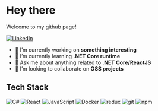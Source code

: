# Hey there

Welcome to my github page!

<a href="https://www.linkedin.com/in/filip-jelic/">![LinkedIn](https://img.shields.io/badge/LinkedIn-0077B5?style=flat-square&logo=appveyor&logo=linkedin&logoColor=white)</a>

- 🔭 I’m currently working on **something interesting**
- 🌱 I’m currently learning **.NET Core runtime**
- 💬 Ask me about anything related to **.NET Core/ReactJS**
- 👯 I’m looking to collaborate on **OSS projects**

## Tech Stack
<p>
  <img alt="C#" src="https://img.shields.io/badge/c%23-%23239120.svg?style=flat-square&logo=c-sharp&logoColor=white"/>
    <img alt="React" src="https://img.shields.io/badge/-React-45b8d8?style=flat-square&logo=react&logoColor=white" />
  <img alt="JavaScript" src="https://img.shields.io/badge/JavaScript%20-%23F7DF1E.svg?style=flat-square&logo=javascript&logoColor=black" />
  <img alt="Docker" src="https://img.shields.io/badge/-Docker-46a2f1?style=flat-square&logo=docker&logoColor=white" />
  <img alt="redux" src="https://img.shields.io/badge/-Redux-764ABC?style=flat-square&logo=redux&logoColor=white" />
  <img alt="git" src="https://img.shields.io/badge/-Git-F05032?style=flat-square&logo=git&logoColor=white" />
  <img alt="npm" src="https://img.shields.io/badge/-NPM-CB3837?style=flat-square&logo=npm&logoColor=white" />
</p>
